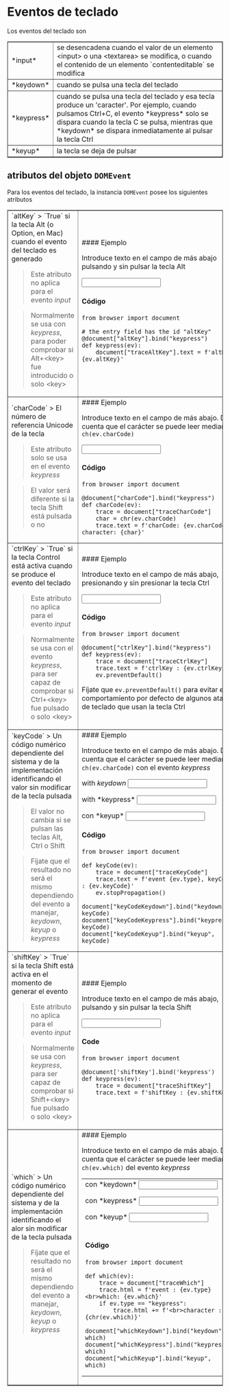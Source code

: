 Eventos de teclado
=================

<script type="text/python">
from browser import document, alert
</script>

Los eventos del teclado son

<table cellpadding=3 border=1>
<tr>
<td>*input*</td>
<td>se desencadena cuando el valor de un elemento &lt;input&gt; o una &lt;textarea&gt; se modifica, o cuando el contenido de un elemento `contenteditable` se modifica
</td>
</tr>

<tr>
<td>*keydown*</td><td>cuando se pulsa una tecla del teclado</td>
</tr>

<tr><td>*keypress*</td><td>cuando se pulsa una tecla del teclado y esa tecla produce un 'caracter'. Por ejemplo, cuando pulsamos Ctrl+C, el evento *keypress* solo se dispara cuando la tecla C se pulsa, mientras que *keydown* se dispara inmediatamente al pulsar la tecla Ctrl</td></tr>

<tr><td>*keyup*</td><td>la tecla se deja de pulsar</td></tr>

</table>

atributos del objeto `DOMEvent`
-------------------------------

Para los eventos del teclado, la instancia `DOMEvent` posee los siguientes atributos

<table border=1 cellpadding=5>

<tr>
<td>
`altKey`
> `True` si la tecla Alt (o Option, en Mac) cuando el evento del teclado es generado

> Este atributo no aplica para el evento *input*

> Normalmente se usa con *keypress*, para poder comprobar si Alt+&lt;key&gt; fue introducido o solo &lt;key&gt;
</td>
<td>
#### Ejemplo

Introduce texto en el campo de más abajo pulsando y sin pulsar la tecla Alt
<p><input id="altKey" value=""></input>&nbsp;<span id="traceAltKey">&nbsp;</span>

#### Código

```exec_on_load
from browser import document

# the entry field has the id "altKey"
@document["altKey"].bind("keypress")
def keypress(ev):
    document["traceAltKey"].text = f'altKey: {ev.altKey}'
```
</td>
</tr>

<td>
`charCode`
> El número de referencia Unicode de la tecla

> Este atributo solo se usa en el evento *keypress*

> El valor será diferente si la tecla Shift está pulsada o no
</td>
<td>
#### Ejemplo

Introduce texto en el campo de más abajo. Date cuenta que el carácter se puede leer mediante `ch(ev.charCode)`

<input id="charCode" value=""></input>&nbsp;<span id="traceCharCode">&nbsp;</span>

#### Código

```exec_on_load
from browser import document

@document["charCode"].bind("keypress")
def charCode(ev):
    trace = document["traceCharCode"]
    char = chr(ev.charCode)
    trace.text = f'charCode: {ev.charCode}, character: {char}'
```
</td>

<tr>
<td>
`ctrlKey`
> `True` si la tecla Control está activa cuando se produce el evento del teclado

> Este atributo no aplica para el evento *input*

> Normalmente se usa con el evento *keypress*, para ser capaz de comprobar si Ctrl+&lt;key&gt; fue pulsado o solo &lt;key&gt;</td>
<td>
#### Ejemplo

Introduce texto en el campo de más abajo, presionando y sin presionar la tecla Ctrl

<input id="ctrlKey" value=""></input>
&nbsp;<span id="traceCtrlKey">&nbsp;</span>

#### Código

```exec_on_load
from browser import document

@document["ctrlKey"].bind("keypress")
def keypress(ev):
    trace = document["traceCtrlKey"]
    trace.text = f'ctrlKey : {ev.ctrlKey}'
    ev.preventDefault()
```
Fíjate que `ev.preventDefault()` para evitar el comportamiento por defecto de algunos atajos de teclado que usan la tecla Ctrl

</td>
</tr>

<tr>
<td>
`keyCode`
> Un código numérico dependiente del sistema y de la implementación identificando el valor sin modificar de la tecla pulsada

> El valor no cambia si se pulsan las teclas Alt, Ctrl o Shift

> Fíjate que el resultado no será el mismo dependiendo del evento a manejar, *keydown*, *keyup* o *keypress*
</td>
<td>
#### Ejemplo

Introduce texto en el campo de más abajo. Date cuenta que el carácter se puede leer mediante `ch(ev.charCode)` con el evento *keypress*

with *keydown* <input id="keyCodeKeydown" value=""></input>

<p>with *keypress* <input id="keyCodeKeypress" value=""></input>
&nbsp;<span id="traceKeyCode">&nbsp;</span>

<p>con *keyup* <input id="keyCodeKeyup" value=""></input>

#### Código

```exec_on_load
from browser import document

def keyCode(ev):
    trace = document["traceKeyCode"]
    trace.text = f'event {ev.type}, keyCode : {ev.keyCode}'
    ev.stopPropagation()

document["keyCodeKeydown"].bind("keydown", keyCode)
document["keyCodeKeypress"].bind("keypress", keyCode)
document["keyCodeKeyup"].bind("keyup", keyCode)
```

</td>
</tr>

<tr>
<td>
`shiftKey`
> `True` si la tecla Shift está activa en el momento de generar el evento

> Este atributo no aplica para el evento *input*

> Normalmente se usa con *keypress*, para ser capaz de comprobar si Shift+&lt;key&gt; fue pulsado o solo &lt;key&gt;</td>
</td>
<td>
#### Ejemplo

Introduce texto en el campo de más abajo, pulsando y sin pulsar la tecla Shift

<input id="shiftKey" value=""></input>
&nbsp;<span id="traceShiftKey">&nbsp;</span>

#### Code

```exec_on_load
from browser import document

@document['shiftKey'].bind('keypress')
def keypress(ev):
    trace = document["traceShiftKey"]
    trace.text = f'shiftKey : {ev.shiftKey}'
```
</td>
</tr>

<tr>
<td>
`which`
> Un código numérico dependiente del sistema y de la implementación identificando el alor sin modificar de la tecla pulsada

> Fíjate que el resultado no será el mismo dependiendo del evento a manejar, *keydown*, *keyup* o *keypress*
</td>
<td>
#### Ejemplo

Introduce texto en el campo de más abajo. Date cuenta que el carácter se puede leer mediante `ch(ev.which)` del evento *keypress*


<table>
<tr>
<td>
con *keydown* <input id="whichKeydown"></input>

<p>con *keypress* <input id="whichKeypress"></input>

<p>con *keyup* <input id="whichKeyup"></input>

 </td>
 <td>
 <span id="traceWhich">&nbsp;</span>
 </td>
 </tr>
 <tr>
 <td colspan=2>
 
#### Código

```exec_on_load
from browser import document

def which(ev):
    trace = document["traceWhich"]
    trace.html = f'event : {ev.type}<br>which: {ev.which}'
    if ev.type == "keypress":
        trace.html += f'<br>character : {chr(ev.which)}'

document["whichKeydown"].bind("keydown", which)
document["whichKeypress"].bind("keypress", which)
document["whichKeyup"].bind("keyup", which)
```
 </td>
 </tr>
 </table>
</td>
</tr>
</table>
